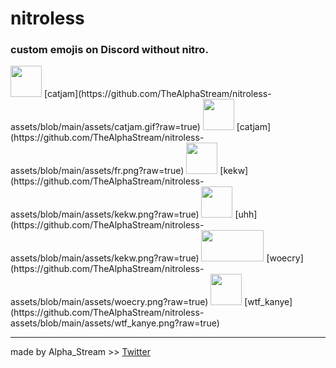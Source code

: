 # nitroless
### custom emojis on Discord without nitro.


<img src="https://github.com/TheAlphaStream/nitroless-assets/blob/main/assets/catjam.gif?raw=true" width="50" height="50">
[catjam](https://github.com/TheAlphaStream/nitroless-assets/blob/main/assets/catjam.gif?raw=true)

<img src="https://github.com/TheAlphaStream/nitroless-assets/blob/main/assets/fr.png?raw=true" width="50" height="50">
[catjam](https://github.com/TheAlphaStream/nitroless-assets/blob/main/assets/fr.png?raw=true)

<img src="https://github.com/TheAlphaStream/nitroless-assets/blob/main/assets/kekw.png?raw=true" width="50" height="50">
[kekw](https://github.com/TheAlphaStream/nitroless-assets/blob/main/assets/kekw.png?raw=true)
  
<img src="https://github.com/TheAlphaStream/nitroless-assets/blob/main/assets/uhh.png?raw=true" width="50" height="50">
[uhh](https://github.com/TheAlphaStream/nitroless-assets/blob/main/assets/kekw.png?raw=true)

<img src="https://github.com/TheAlphaStream/nitroless-assets/blob/main/assets/woecry.png?raw=true" width="100" height="50">
[woecry](https://github.com/TheAlphaStream/nitroless-assets/blob/main/assets/woecry.png?raw=true)

<img src="https://github.com/TheAlphaStream/nitroless-assets/blob/main/assets/wtf_kanye.png?raw=true" width="50" height="50">
[wtf_kanye](https://github.com/TheAlphaStream/nitroless-assets/blob/main/assets/wtf_kanye.png?raw=true)

***
made by Alpha_Stream >> [Twitter](https://twitter.com/Kutarin_)
